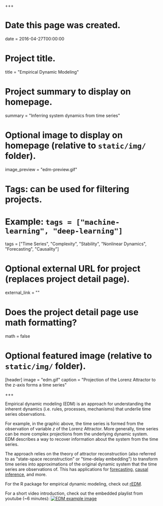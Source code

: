 +++
# Date this page was created.
date = 2016-04-27T00:00:00

# Project title.
title = "Empirical Dynamic Modeling"

# Project summary to display on homepage.
summary = "Inferring system dynamics from time series"

# Optional image to display on homepage (relative to `static/img/` folder).
image_preview = "edm-preview.gif"

# Tags: can be used for filtering projects.
# Example: `tags = ["machine-learning", "deep-learning"]`
tags = ["Time Series", "Complexity", "Stability", "Nonlinear Dynamics", "Forecasting", "Causality"]

# Optional external URL for project (replaces project detail page).
external_link = ""

# Does the project detail page use math formatting?
math = false

# Optional featured image (relative to `static/img/` folder).
[header]
image = "edm.gif"
caption = "Projection of the Lorenz Attractor to the z-axis forms a time series"

+++

Empirical dynamic modeling (EDM) is an approach for understanding the inherent dynamics (i.e. rules, processes, mechanisms) that underlie time series observations.

For example, in the graphic above, the time series is formed from the observation of variable $z$ of the Lorenz Attractor. More generally, time series can be more complex projections from the underlying dynamic system. EDM describes a way to recover information about the system from the time series.

The approach relies on the theory of attractor reconstruction (also referred to as "state-space reconstruction" or "time-delay embedding") to transform time series into approximations of the original dynamic system that the time series are observations of. This has applications for [forecasting](/project/forecasting/), [causal inference](/project/causality/), and more.

For the R package for empirical dynamic modeling, check out [rEDM](https://github.com/ha0ye/rEDM).

For a short video introduction, check out the embedded playlist from youtube (~6 minutes):
[![EDM example image](https://img.youtube.com/vi/8DikuwwPWsY/0.jpg)](https://www.youtube.com/watch?v=8DikuwwPWsY&list=PL-SSmlAMhY3bnogGTe2tf7hpWpl508pZZ "Empirical Dynamic Modeling")